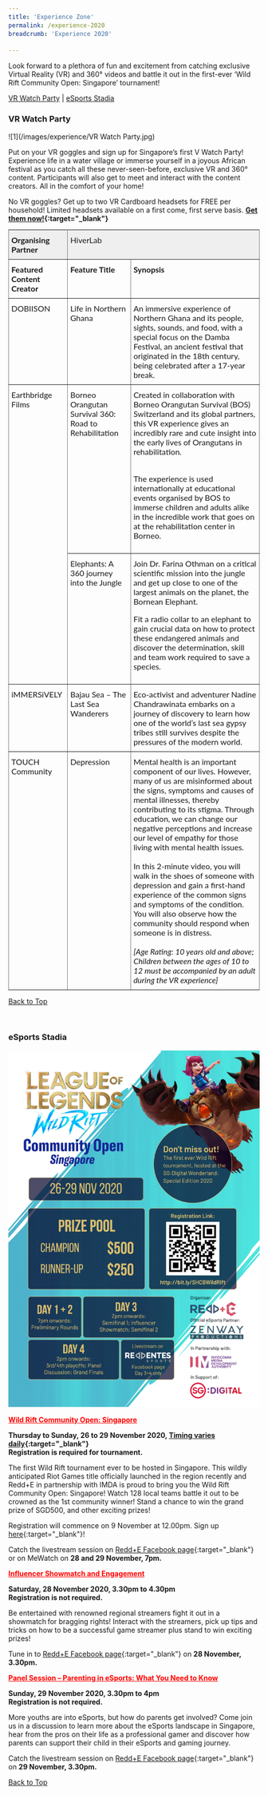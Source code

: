 ```yaml
---
title: 'Experience Zone'
permalink: /experience-2020
breadcrumb: 'Experience 2020'

---
```


Look forward to a plethora of fun and excitement from catching exclusive Virtual Reality (VR) and 360&#176; videos and battle it out in the first-ever ‘Wild Rift Community Open: Singapore’ tournament!

<a name="top"></a>
[VR Watch Party](#1) | [eSports Stadia](#2) 

<a name="1"></a>
### **VR Watch Party**<br>

![1](/images/experience/VR Watch Party.jpg)

Put on your VR goggles and sign up for Singapore’s first V Watch Party! Experience life in a water village or immerse yourself in a joyous African festival as you catch all these never-seen-before, exclusive VR and 360&#176; content. Participants will also get to meet and interact with the content creators. All in the comfort of your home!

No VR goggles? Get up to two VR Cardboard headsets for FREE per household! Limited headsets available on a first come, first serve basis. <b>[Get them now!](https://www.sgdwonderlandspecial.com/){:target="_blank"}</b>

<style type="text/css">
.tg  {border-collapse:collapse;border-spacing:0;}
.tg td{font-family:Lato;font-size:16px;padding:10px 5px;border-style:solid;border-width:1px;overflow:hidden;word-break:normal;border-color:black;}
.tg th{font-family:Lato;font-size:16px;font-weight:normal;padding:10px 5px;border-style:solid;border-width:1px;overflow:hidden;word-break:normal;border-color:black;}
.tg .tg-0pky{border-color:inherit;text-align:left;vertical-align:top}
.tg .tg-y698{background-color:#efefef;border-color:inherit;text-align:left;vertical-align:top}
</style>
<table class="tg">
  <tr>
    <th class="tg-y698" colspan="1"><b>Organising Partner</b></th><th class="tg-y698" colspan="2">HiverLab</th>
  </tr>
  <tr>
    <td class="tg-0pky"><b>Featured Content Creator</b></td>
    <td class="tg-0pky"><b>Feature Title</b></td>
    <td class="tg-0pky"><b>Synopsis</b></td>
  </tr>
  <tr>
    <td class="tg-0pky">DOBIISON</td>
    <td class="tg-0pky">Life in Northern Ghana</td>
    <td class="tg-0pky">An immersive experience of Northern Ghana and its people, sights, sounds, and food, with a special focus on the Damba Festival, an ancient festival that originated in the 18th century, being celebrated after a 17-year break.</td>
  </tr>
  <tr>
    <td class="tg-0pky" rowspan="2">Earthbridge Films</td>
    <td class="tg-0pky">Borneo Orangutan Survival 360: Road to Rehabilitation</td>
    <td class="tg-0pky">Created in collaboration with Borneo Orangutan Survival (BOS) Switzerland and its global partners, this VR experience gives an incredibly rare and cute insight into the early lives of Orangutans in rehabilitation.<br><br>

The experience is used internationally at educational events organised by BOS to immerse children and adults alike in the incredible work that goes on at the rehabilitation center in Borneo.
</td>
  </tr>
  <tr>
    <td class="tg-0pky">Elephants: A 360 journey into the Jungle</td>
    <td class="tg-0pky">Join Dr. Farina Othman on a critical scientific mission into the jungle and get up close to one of the largest animals on the planet, the Bornean Elephant.<br>

Fit a radio collar to an elephant to gain crucial data on how to protect these endangered animals and discover the determination, skill and team work required to save a species.
</td>
  </tr>
  <tr>
    <td class="tg-0pky">iMMERSiVELY</td>
    <td class="tg-0pky">Bajau Sea – The Last Sea Wanderers</td>
    <td class="tg-0pky">Eco-activist and adventurer Nadine Chandrawinata embarks on a journey of discovery to learn how one of the world’s last sea gypsy tribes still survives despite the pressures of the modern world.</td>
  </tr>
    <tr>
    <td class="tg-0pky">TOUCH Community</td>
    <td class="tg-0pky">Depression</td>
    <td class="tg-0pky">Mental health is an important component of our lives. However, many of us are misinformed about the signs, symptoms and causes of mental illnesses, thereby contributing to its stigma. Through education, we can change our negative perceptions and increase our level of empathy for those living with mental health issues.<br><br> In this 2-minute video, you will walk in the shoes of someone with depression and gain a first-hand experience of the common signs and symptoms of the condition. You will also observe how the community should respond when someone is in distress.<br><br>  
<i>&#91;Age Rating: 10 years old and above; Children between the ages of 10 to 12 must be accompanied by an adult during the VR experience&#93;</i> 
</td>
  </tr>
</table>


[Back to Top](#top)

<a name="2"></a><br>
### **eSports Stadia**<br>

![2](/images/experience/LOL.jpg)

<b style="color:red;"><u>Wild Rift Community Open: Singapore</u></b><br>

<b>Thursday to Sunday, 26 to 29 November 2020, [Timing varies daily](https://www.eventbrite.sg/e/league-of-legends-wild-rift-community-open-tickets-126191206295){:target="_blank"}</b><br>
<b>Registration is required for tournament.</b>

The first Wild Rift tournament ever to be hosted in Singapore. This wildly anticipated Riot Games title officially launched in the region recently and Redd+E in partnership with IMDA is proud to bring you the Wild Rift Community Open: Singapore! Watch 128 local teams battle it out to be crowned as the 1st community winner! Stand a chance to win the grand prize of SGD500, and other exciting prizes! 

Registration will commence on 9 November at 12.00pm. Sign up [here](https://www.eventbrite.sg/e/stay-home-challenge-breakertentative-name-wild-rift-tickets-126191206295){:target="_blank"}!

Catch the livestream session on [Redd+E Facebook page](https://www.facebook.com/ReddentesSports/){:target="_blank"} or on MeWatch on <b>28 and 29 November, 7pm.</b>

<b style="color:red;"><u>Influencer Showmatch and Engagement</u></b><br>

<b>Saturday, 28 November 2020, 3.30pm to 4.30pm</b><br>
<b>Registration is not required.</b>

Be entertained with renowned regional streamers fight it out in a showmatch for bragging rights! Interact with the streamers, pick up tips and tricks on how to be a successful game streamer plus stand to win exciting prizes!

Tune in to [Redd+E Facebook page](https://www.facebook.com/ReddentesSports/){:target="_blank"} on <b>28 November, 3.30pm.</b>

<b style="color:red;"><u>Panel Session – Parenting in eSports: What You Need to Know</u></b><br>

<b>Sunday, 29 November 2020, 3.30pm to 4pm</b><br>
<b>Registration is not required.</b>

More youths are into eSports, but how do parents get involved? Come join us in a discussion to learn more about the eSports landscape in Singapore, hear from the pros on their life as a professional gamer and discover how parents can support their child in their eSports and gaming journey. 

Catch the livestream session on [Redd+E Facebook page](https://www.facebook.com/ReddentesSports/){:target="_blank"} on <b>29 November, 3.30pm.</b>

[Back to Top](#top)

